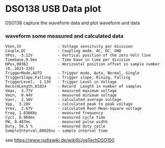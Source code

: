 # DSO138 USB Data plot
DSO138 capture the waveform data and plot waveform and data


### waveform some measured and calculated data

```
VSen,1V                - Voltage sensitvity per division
Couple,DC              - Coupling mode, AC, DC, GND
VPos, -3.12V           - Vertical position of the zero Volt line
Timebase,0.5ms         - Time base in time per division
HPos,00362             - Horizontal position offset in sample number (0..1023-320)
TriggerMode,AUTO       - Trigger mode, Auto, Normal, Single
TriggerSlope,Falling   - Trigger slope, Rising, Falling
TriggerLevel,  1.13V   - Trigger Level in Voltage
RecordLength,01024     - Record  Length in number of samples
Vmax,  3.77V           - measured maximum voltage
Vmin,  0.44V           - measured minimum voltage
Vavr,  2.10V           - calculated average voltage
Vpp,  3.28V            - calculated peak to peak voltage
Vrms,  2.67V           - calculated Root-Mean-Square voltage
Freq, 1.036KHz         - measured frequency
Cycl, 0.964ms          - measured cycle time
PW, 0.487ms            - measured pulse width
Duty, 50.5 %           - measured duty cycle
SampleInterval,00020us - sample interval time
```

see https://www.rudiswiki.de/wiki9/JyeTechDSO150
